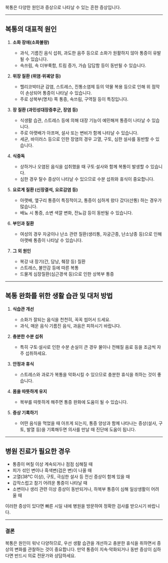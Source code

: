 복통은 다양한 원인과 증상으로 나타날 수 있는 흔한 증상입니다.

---

## 복통의 대표적 원인

1. **소화 장애(소화불량)**
    
    - 과식, 기름진 음식 섭취, 과도한 음주 등으로 소화가 원활하지 않아 통증이 유발될 수 있습니다.
    - 속쓰림, 속 더부룩함, 트림 증가, 가슴 답답함 등이 동반될 수 있습니다.
2. **위장 질환 (위염·위궤양 등)**
    
    - 헬리코박터균 감염, 스트레스, 진통소염제 등의 약물 복용 등으로 인해 위 점막이 손상되어 통증이 나타날 수 있습니다.
    - 주로 상복부(명치) 쪽 통증, 속쓰림, 구역질 등이 특징입니다.
3. **장 질환 (과민성대장증후군, 장염 등)**
    
    - 식생활 습관, 스트레스 등에 의해 대장 기능이 예민해져 통증이 나타날 수 있습니다.
    - 주로 아랫배가 아프며, 설사 또는 변비가 함께 나타날 수 있습니다.
    - 세균, 바이러스 등으로 인한 장염의 경우 고열, 구토, 심한 설사를 동반할 수 있습니다.
4. **식중독**
    
    - 상하거나 오염된 음식을 섭취했을 때 구토·설사와 함께 복통이 발생할 수 있습니다.
    - 심한 경우 탈수 증상이 나타날 수 있으므로 수분 섭취와 휴식이 중요합니다.
5. **요로계 질환 (신장결석, 요로감염 등)**
    
    - 아랫배, 옆구리 통증이 특징적이고, 통증이 심하게 왔다 갔다(산통) 하는 경우가 많습니다.
    - 배뇨 시 통증, 소변 색깔 변화, 잔뇨감 등이 동반될 수 있습니다.
6. **부인과 질환**
    
    - 여성의 경우 자궁이나 난소 관련 질환(생리통, 자궁근종, 난소낭종 등)으로 인해 아랫배 통증이 나타날 수 있습니다.
7. **그 외 원인**
    
    - 복강 내 장기(간, 담낭, 췌장 등) 질환
    - 스트레스, 불안감 등에 따른 복통
    - 드물게 심장질환(심근경색 등)으로 인한 상복부 통증

---

## 복통 완화를 위한 생활 습관 및 대처 방법

1. **식습관 개선**
    
    - 소화가 잘되는 음식을 천천히, 꼭꼭 씹어서 드세요.
    - 과식, 매운 음식·기름진 음식, 과음은 피하시기 바랍니다.
2. **충분한 수분 섭취**
    
    - 특히 구토·설사로 인한 수분 손실이 큰 경우 물이나 전해질 음료 등을 조금씩 자주 섭취하세요.
3. **안정과 휴식**
    
    - 스트레스와 과로가 복통을 악화시킬 수 있으므로 충분한 휴식을 취하는 것이 좋습니다.
4. **몸을 따뜻하게 유지**
    
    - 복부를 따뜻하게 해주면 통증 완화에 도움이 될 수 있습니다.
5. **증상 기록하기**
    
    - 어떤 음식을 먹었을 때 아프게 되는지, 통증 양상과 함께 나타나는 증상(설사, 구토, 발열 등)을 기록해두면 의사를 만날 때 진단에 도움이 됩니다.

---

## 병원 진료가 필요한 경우

- 통증이 며칠 이상 계속되거나 점점 심해질 때
- 피가 섞인 변이나 흑색변(검은 변)이 나올 때
- 고열(38℃ 이상), 구토, 극심한 설사 등 전신 증상이 함께 있을 때
- 갑작스럽고 참기 어려운 통증이 나타날 때
- 소변이나 생리 관련 이상 증상이 동반되거나, 하복부 통증이 심해 일상생활이 어려울 때

이러한 증상이 있다면 빠른 시일 내에 병원을 방문하여 정확한 검사를 받으시기 바랍니다.

---

### 결론

복통은 원인이 워낙 다양하므로, 우선 생활 습관을 개선하고 충분한 휴식을 취하면서 증상의 변화를 관찰하는 것이 중요합니다. 만약 통증이 지속·악화되거나 동반 증상이 심하다면 반드시 의료 전문가와 상담하세요.
